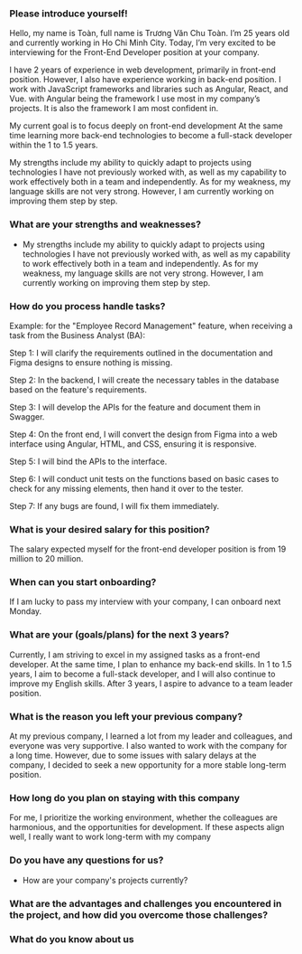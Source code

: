 ### Please introduce yourself!
Hello, my name is Toàn, full name is Trương Văn Chu Toàn. I’m 25 years old and currently working in Ho Chi Minh City. Today, I’m very excited to be interviewing for the Front-End Developer position at your company.

I have 2 years of experience in web development, primarily in front-end position. However, I also have experience working in back-end position. I work with JavaScript frameworks and libraries such as Angular, React, and Vue. with Angular being the framework I use most in my company’s projects. It is also the framework I am most confident in.

My current goal is to focus deeply on front-end development At the same time learning more back-end technologies to become a full-stack developer within the 1 to 1.5 years.

My strengths include my ability to quickly adapt to projects using technologies I have not previously worked with, as well as my capability to work effectively both in a team and independently.
As for my weakness, my language skills are not very strong. However, I am currently working on improving them step by step.

### What are your strengths and weaknesses?
- My strengths include my ability to quickly adapt to projects using technologies I have not previously worked with, as well as my capability to work effectively both in a team and independently. As for my weakness, my language skills are not very strong. However, I am currently working on improving them step by step.


### How do you process handle tasks?
Example: for the "Employee Record Management" feature, when receiving a task from the Business Analyst (BA):

Step 1: I will clarify the requirements outlined in the documentation and Figma designs to ensure nothing is missing.

Step 2: In the backend, I will create the necessary tables in the database based on the feature's requirements.

Step 3: I will develop the APIs for the feature and document them in Swagger.

Step 4: On the front end, I will convert the design from Figma into a web interface using Angular, HTML, and CSS, ensuring it is responsive.

Step 5: I will bind the APIs to the interface.

Step 6: I will conduct unit tests on the functions based on basic cases to check for any missing elements, then hand it over to the tester.

Step 7: If any bugs are found, I will fix them immediately.


### What is your desired salary for this position?
The salary expected myself  for the front-end developer position  is from 19 million to 20 million.


### When can you start onboarding?
If I am lucky to pass my interview with your company, I can onboard next Monday.

### What are your (goals/plans) for the next 3 years?
Currently, I am striving to excel in my assigned tasks as a front-end developer. At the same time, I plan to enhance my back-end skills. In 1 to 1.5 years, I aim to become a full-stack developer, and I will also continue to improve my English skills. 
After 3 years, I aspire to advance to a team leader position.

### What is the reason you left your previous company?
At my previous company, I learned a lot from my leader and colleagues, and everyone was very supportive. I also wanted to work with the company for a long time. However, due to some issues with salary delays at the company, I decided to seek a new opportunity for a more stable long-term position.

### How long do you plan on staying with this company
For me, I prioritize the working environment, whether the colleagues are harmonious, and the opportunities for development. If these aspects align well, I really want to work long-term with my company

### Do you have any questions for us?
- How are your company's projects currently?

### What are the advantages and challenges you encountered in the project, and how did you overcome those challenges?


### What do you know about us